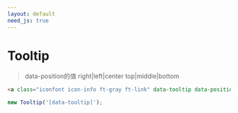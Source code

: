 ```yaml
---
layout: default
need_js: true
---
```


# Tooltip

<a class="iconfont icon-info ft-gray ft-link" data-tooltip data-position="right top" data-text="内容区域内容区域内容区域内容区域内容区域内容区域内容区域内容区域"></a>

<a class="iconfont icon-info ft-gray ft-link" data-tooltip data-position="right bottom" data-text="内容区域内容区域内容区域内容区域内容区域内容区域内容区域内容区域"></a>

<a class="iconfont icon-info ft-gray ft-link" data-tooltip data-position="right middle" data-text="内容区域内容区域内容区域内容区域内容区域内容区域内容区域内容区域"></a>

<a class="iconfont icon-info ft-gray ft-link" data-tooltip data-text="内容区域内容区域内容区域内容区域内容区域内容区域内容区域内容区域"></a>

<a class="iconfont icon-info ft-gray ft-link" data-tooltip data-position="left top" data-text="内容区域内容区域内容区域内容区域内容区域内容区域内容区域内容区域"></a>

<a class="iconfont icon-info ft-gray ft-link" data-tooltip data-position="left middle" data-text="内容区域内容区域内容区域内容区域内容区域内容区域内容区域内容区域"></a>

<a class="iconfont icon-info ft-gray ft-link" data-tooltip data-position="center top" data-text="内容区域内容区域内容区域内容区域内容区域内容区域内容区域内容区域"></a>

<a class="iconfont icon-info ft-gray ft-link" data-tooltip data-position="center bottom" data-text="内容区域内容区域内容区域内容区域内容区域内容区域内容区域内容区域"></a>

> data-position的值 right|left|center top|middle|bottom

```html
<a class="iconfont icon-info ft-gray ft-link" data-tooltip data-position="right top" data-text="内容"></a>
```

```javascript
new Tooltip('[data-tooltip]');
```